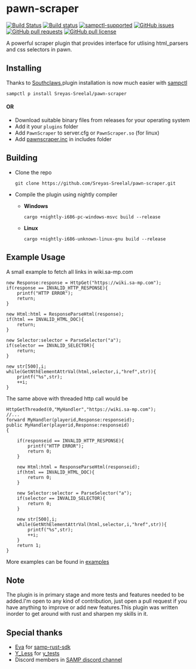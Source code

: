 # pawn-scraper
[![Build Status](https://travis-ci.org/Sreyas-Sreelal/pawn-scraper.svg?branch=master)](https://travis-ci.org/Sreyas-Sreelal/pawn-scraper)
[![Build status](https://ci.appveyor.com/api/projects/status/5rq55kukvy8xymly?svg=true)](https://ci.appveyor.com/project/Sreyas-Sreelal/pawn-scraper)
[![sampctl-supported](https://shields.southcla.ws/badge/sampctl-PawnScraper-2f2f2f.svg)](https://github.com/Sreyas-Sreelal/pawn-scraper)
[![GitHub issues](https://img.shields.io/github/issues/Sreyas-Sreelal/pawn-scraper.svg)]() [![GitHub pull requests](https://img.shields.io/github/issues-pr-raw/sreyas-sreelal/pawn-scraper.svg)]() [![GitHub pull license](https://img.shields.io/github/license/sreyas-sreelal/pawn-scraper.svg)]() 


A powerful scraper plugin that provides interface for utlising html_parsers and css selectors in pawn.
## Installing 

Thanks to [Southclaws](https://www.github.com/southclaws),plugin installation is now much easier with [sampctl](https://www.github.com/southclaws/sampctl)

`sampctl p install Sreyas-Sreelal/pawn-scraper`

#### OR
* Download suitable binary files from releases for your operating system
* Add it your `plugins` folder
* Add `PawnScraper` to server.cfg or  `PawnScraper.so` (for linux)
* Add [pawnscraper.inc](includes/pawnscraper.inc) in includes folder

## Building
* Clone the repo

	`git clone https://github.com/Sreyas-Sreelal/pawn-scraper.git`

* Compile the plugin using nightly compiler
 
  * **Windows**
	
	`cargo +nightly-i686-pc-windows-msvc build --release`
  * **Linux**
	
	`cargo +nightly-i686-unknown-linux-gnu build --release`


## Example Usage
A small example to fetch all links in wiki.sa-mp.com 
```Pawn
new Response:response = HttpGet("https://wiki.sa-mp.com");
if(response == INVALID_HTTP_RESPONSE){
	printf("HTTP ERROR");
	return;
}

new Html:html = ResponseParseHtml(response);
if(html == INVALID_HTML_DOC){
	return;
}

new Selector:selector = ParseSelector("a");
if(selector == INVALID_SELECTOR){
	return;
}

new str[500],i;
while(GetNthElementAttrVal(html,selector,i,"href",str)){
	printf("%s",str);
	++i;
}
```

The same above with threaded http call would be

```Pawn
HttpGetThreaded(0,"MyHandler","https://wiki.sa-mp.com");
//...
forward MyHandler(playerid,Response:responseid);
public MyHandler(playerid,Response:responseid)
{
	
	if(responseid == INVALID_HTTP_RESPONSE){
		printf("HTTP ERROR");
		return 0;
	}

	new Html:html = ResponseParseHtml(responseid);
	if(html == INVALID_HTML_DOC){
		return 0;
	}

	new Selector:selector = ParseSelector("a");
	if(selector == INVALID_SELECTOR){
		return 0;
	}

	new str[500],i;
	while(GetNthElementAttrVal(html,selector,i,"href",str)){
		printf("%s",str);
		++i;
	}
	return 1;
}
```

More examples can be found in [examples](examples)

## Note
The plugin is in primary stage and more tests and features needed to be added.I'm open to any kind of contribution, just open a pull request if you have anything to improve or add new features.This plugin was written inorder to get around with rust and sharpen my skills in it.

## Special thanks
* [Eva](https://github.com/ZOTTCE) for [samp-rust-sdk](https://github.com/ZOTTCE/samp-sdk)
* [Y_Less](https://github.com/Y-Less) for [y_tests](https://github.com/pawn-lang/YSI-Includes) 
* Discord members in [SAMP discord channel](https://discord.me/page/samp)